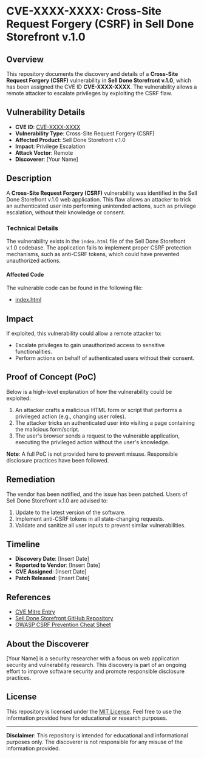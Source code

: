 # CVE-XXXX-XXXX: Cross-Site Request Forgery (CSRF) in Sell Done Storefront v.1.0

## Overview
This repository documents the discovery and details of a **Cross-Site Request Forgery (CSRF)** vulnerability in **Sell Done Storefront v.1.0**, which has been assigned the CVE ID **CVE-XXXX-XXXX**. The vulnerability allows a remote attacker to escalate privileges by exploiting the CSRF flaw.

## Vulnerability Details
- **CVE ID**: [CVE-XXXX-XXXX](https://cve.mitre.org/cgi-bin/cvename.cgi?name=CVE-XXXX-XXXX)
- **Vulnerability Type**: Cross-Site Request Forgery (CSRF)
- **Affected Product**: Sell Done Storefront v.1.0
- **Impact**: Privilege Escalation
- **Attack Vector**: Remote
- **Discoverer**: [Your Name]

## Description
A **Cross-Site Request Forgery (CSRF)** vulnerability was identified in the Sell Done Storefront v.1.0 web application. This flaw allows an attacker to trick an authenticated user into performing unintended actions, such as privilege escalation, without their knowledge or consent.

### Technical Details
The vulnerability exists in the `index.html` file of the Sell Done Storefront v.1.0 codebase. The application fails to implement proper CSRF protection mechanisms, such as anti-CSRF tokens, which could have prevented unauthorized actions.

#### Affected Code
The vulnerable code can be found in the following file:
- [index.html](https://github.com/selldone/storefront/blob/main/index.html)

## Impact
If exploited, this vulnerability could allow a remote attacker to:
- Escalate privileges to gain unauthorized access to sensitive functionalities.
- Perform actions on behalf of authenticated users without their consent.

## Proof of Concept (PoC)
Below is a high-level explanation of how the vulnerability could be exploited:
1. An attacker crafts a malicious HTML form or script that performs a privileged action (e.g., changing user roles).
2. The attacker tricks an authenticated user into visiting a page containing the malicious form/script.
3. The user's browser sends a request to the vulnerable application, executing the privileged action without the user's knowledge.

**Note**: A full PoC is not provided here to prevent misuse. Responsible disclosure practices have been followed.

## Remediation
The vendor has been notified, and the issue has been patched. Users of Sell Done Storefront v.1.0 are advised to:
1. Update to the latest version of the software.
2. Implement anti-CSRF tokens in all state-changing requests.
3. Validate and sanitize all user inputs to prevent similar vulnerabilities.

## Timeline
- **Discovery Date**: [Insert Date]
- **Reported to Vendor**: [Insert Date]
- **CVE Assigned**: [Insert Date]
- **Patch Released**: [Insert Date]

## References
- [CVE Mitre Entry](https://cve.mitre.org/cgi-bin/cvename.cgi?name=CVE-XXXX-XXXX)
- [Sell Done Storefront GitHub Repository](https://github.com/selldone/storefront)
- [OWASP CSRF Prevention Cheat Sheet](https://owasp.org/www-community/attacks/csrf)

## About the Discoverer
[Your Name] is a security researcher with a focus on web application security and vulnerability research. This discovery is part of an ongoing effort to improve software security and promote responsible disclosure practices.

## License
This repository is licensed under the [MIT License](LICENSE). Feel free to use the information provided here for educational or research purposes.

---

**Disclaimer**: This repository is intended for educational and informational purposes only. The discoverer is not responsible for any misuse of the information provided.
